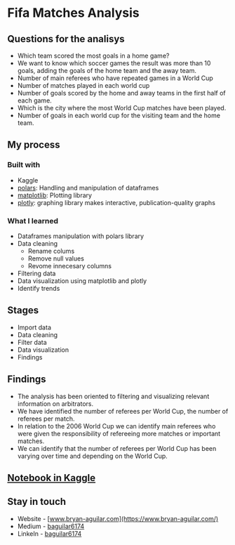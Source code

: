 # Fifa Matches Analysis

## Questions for the analisys

- Which team scored the most goals in a home game?
- We want to know which soccer games the result was more than 10 goals, adding the goals of the home team and the away team.
- Number of main referees who have repeated games in a World Cup
- Number of matches played in each world cup
- Number of goals scored by the home and away teams in the first half of each game.
- Which is the city where the most World Cup matches have been played.
- Number of goals in each world cup for the visiting team and the home team.

## My process

### Built with

- Kaggle
- [polars](https://pola.rs/): Handling and manipulation of dataframes
- [matplotlib](https://matplotlib.org/): Plotting library
- [plotly](https://plotly.com/python/): graphing library makes interactive, publication-quality graphs

### What I learned

- Dataframes manipulation with polars library
- Data cleaning
  - Rename colums
  - Remove null values
  - Revome innecesary columns
- Filtering data
- Data visualization using matplotlib and plotly
- Identify trends

## Stages

- Import data
- Data cleaning
- Filter data
- Data visualization
- Findings

## Findings

- The analysis has been oriented to filtering and visualizing relevant information on arbitrators.
- We have identified the number of referees per World Cup, the number of referees per match.
- In relation to the 2006 World Cup we can identify main referees who were given the responsibility of refereeing more matches or important matches.
- We can identify that the number of referees per World Cup has been varying over time and depending on the World Cup.

## [Notebook in Kaggle](https://www.kaggle.com/code/bryana/matches-world-cup-analisys)

## Stay in touch

- Website - [www.bryan-aguilar.com](https://www.bryan-aguilar.com/)
- Medium - [baguilar6174](https://baguilar6174.medium.com/)
- LinkeIn - [baguilar6174](https://www.linkedin.com/in/baguilar6174)
